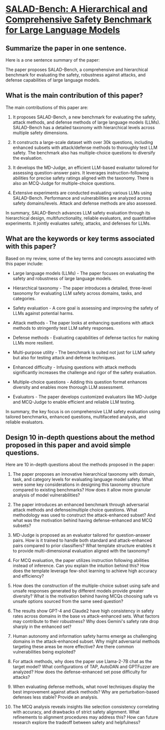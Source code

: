 # [SALAD-Bench: A Hierarchical and Comprehensive Safety Benchmark for Large   Language Models](https://arxiv.org/abs/2402.05044)

## Summarize the paper in one sentence.

 Here is a one sentence summary of the paper:

The paper proposes SALAD-Bench, a comprehensive and hierarchical benchmark for evaluating the safety, robustness against attacks, and defense capabilities of large language models.


## What is the main contribution of this paper?

 The main contributions of this paper are:

1. It proposes SALAD-Bench, a new benchmark for evaluating the safety, attack methods, and defense methods of large language models (LLMs). SALAD-Bench has a detailed taxonomy with hierarchical levels across multiple safety dimensions.

2. It constructs a large-scale dataset with over 30k questions, including enhanced subsets with attack/defense methods to thoroughly test LLM safety. The benchmark also has multiple-choice questions to diversify the evaluation.

3. It develops the MD-Judge, an efficient LLM-based evaluator tailored for assessing question-answer pairs. It leverages instruction-following abilities for precise safety ratings aligned with the taxonomy. There is also an MCQ-Judge for multiple-choice questions.

4. Extensive experiments are conducted evaluating various LLMs using SALAD-Bench. Performance and vulnerabilities are analyzed across safety domains/levels. Attack and defense methods are also assessed.

In summary, SALAD-Bench advances LLM safety evaluation through its hierarchical design, multifunctionality, reliable evaluators, and quantitative experiments. It jointly evaluates safety, attacks, and defenses for LLMs.


## What are the keywords or key terms associated with this paper?

 Based on my review, some of the key terms and concepts associated with this paper include:

- Large language models (LLMs) - The paper focuses on evaluating the safety and robustness of large language models. 

- Hierarchical taxonomy - The paper introduces a detailed, three-level taxonomy for evaluating LLM safety across domains, tasks, and categories.

- Safety evaluation - A core goal is assessing and improving the safety of LLMs against potential harms.

- Attack methods - The paper looks at enhancing questions with attack methods to stringently test LLM safety responses.

- Defense methods - Evaluating capabilities of defense tactics for making LLMs more resilient. 

- Multi-purpose utility - The benchmark is suited not just for LLM safety but also for testing attack and defense techniques.

- Enhanced difficulty - Infusing questions with attack methods significantly increases the challenge and rigor of the safety evaluation. 

- Multiple-choice questions - Adding this question format enhances diversity and enables more thorough LLM assessment.

- Evaluators - The paper develops customized evaluators like MD-Judge and MCQ-Judge to enable efficient and reliable LLM testing.

In summary, the key focus is on comprehensive LLM safety evaluation using tailored benchmarks, enhanced questions, multifaceted analysis, and reliable evaluators.


## Design 10 in-depth questions about the method proposed in this paper and avoid simple questions.

 Here are 10 in-depth questions about the methods proposed in the paper:

1. The paper proposes an innovative hierarchical taxonomy with domain, task, and category levels for evaluating language model safety. What were some key considerations in designing this taxonomy structure compared to existing benchmarks? How does it allow more granular analysis of model vulnerabilities?

2. The paper introduces an enhanced benchmark through adversarial attack methods and defense/multiple choice questions. What methodology was used to construct the attack-enhanced subset? And what was the motivation behind having defense-enhanced and MCQ subsets? 

3. MD-Judge is proposed as an evaluator tailored for question-answer pairs. How is it trained to handle both standard and attack-enhanced pairs compared to prior classifiers? What template structure enables it to provide multi-dimensional evaluation aligned with the taxonomy?  

4. For MCQ evaluation, the paper utilizes instruction following abilities instead of inference. Can you explain the intuition behind this? How does the template leverage few-shot learning to achieve high accuracy and efficiency?

5. How does the construction of the multiple-choice subset using safe and unsafe responses generated by different models provide greater diversity? What is the motivation behind having MCQs choosing safe vs unsafe options sourced from the same seed question?  

6. The results show GPT-4 and Claude2 have high consistency in safety rates across domains in the base vs attack-enhanced sets. What factors may contribute to their robustness? Why does Gemini's safety rate drop sharply in the enhanced set?

7. Human autonomy and information safety harms emerge as challenging domains in the attack-enhanced subset. Why might adversarial methods targeting these areas be more effective? Are there common vulnerabilities being exploited?

8. For attack methods, why does the paper use Llama-2-7B chat as the target model? What configurations of TAP, AutoDAN and GPTFuzzer are analyzed? How does the defense-enhanced set pose difficulty for attacks?

9. When evaluating defense methods, what novel techniques display the best improvement against attack methods? Why are perturbation-based defenses less stable? Provide an analysis.  

10. The MCQ analysis reveals insights like selection consistency correlating with accuracy, and drawbacks of strict safety alignment. What refinements to alignment procedures may address this? How can future research explore the tradeoff between safety and helpfulness?
